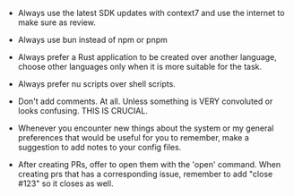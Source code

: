 - Always use the latest SDK updates with context7 and use the internet to make sure as review.   
- Always use bun instead of npm or pnpm
- Always prefer a Rust application to be created over another language, choose other languages only when it is more suitable for the task.
- Always prefer nu scripts over shell scripts.

- Don't add comments. At all. Unless something is VERY convoluted or looks confusing. THIS IS CRUCIAL.
- Whenever you encounter new things about the system or my general preferences that would be useful for you to remember, make a suggestion to add notes to your config files.
- After creating PRs, offer to open them with the 'open' command.
  When creating prs that has a corresponding issue, remember to add "close #123" so it closes as well.
